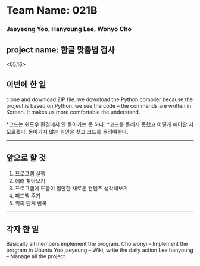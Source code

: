 
# Team Name: 021B
### Jaeyeong Yoo, Hanyoung Lee, Wonyo Cho

project name: 한글 맞춤법 검사
--------------------------------------------

<05.16>

## 이번에 한 일

clone and download ZIP file.
we download the Python compiler because the project is based on Python.
we see the code – the commends are written in Korean. It makes us more comfortable the understand.

*코드는 윈도우 환경에서 안 돌아가는 듯 하다.
*코드를 돌리지 못했고 어떻게 해야할 지 모르겠다. 돌아가지 않는 원인을 찾고 코드를 돌려야한다.

-----------------------------------------


## 앞으로 할 것

1. 프로그램 실행
2. 에러 찾아보기
3. 프로그램에 도움이 될만한 새로운 컨텐츠 생각해보기
4. 피드백 주기
5. 위의 단계 반복

----------------------------------------
## 각자 한 일

Basically all members implement the program. 
Cho wonyi – Implement the program in Ubuntu 
Yoo jaeyeung – Wiki, write the daily action 
Lee hanyoung – Manage all the project

